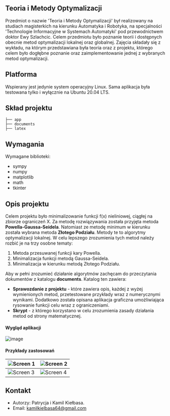 ## Teoria i Metody Optymalizacji
Przedmiot o nazwie 'Teoria i Metody Optymalizacji' był realizowany na studiach magisterkich na kierunku Automatyka i Robotyka, na specjalności 'Technologie Informacyjne w Systemach Automatyki' pod przewodnictwem doktor Ewy Szlachcic. Celem przedmiotu było poznanie teorii i dostępnych obecnie metod optymalizacji lokalnej oraz globalnej. Zajęcia składały się z wykładu, na którym przedstawiana była teoria oraz z projektu, którego celem było dogłębne poznanie oraz zaimplementowanie jednej z wybranych metod optymalizacji.

## Platforma
Wspierany jest jedynie system operacyjny Linux. Sama aplikacja była testowana tylko i wyłącznie na Ubuntu 20.04 LTS.

## Skład projektu
````
├── app
├── documents
├── latex
````

## Wymagania
Wymagane biblioteki:
* sympy
* numpy
* matplotlib
* math
* tkinter

## Opis projektu
Celem projektu było minimalizowanie funkcji f(x) nieliniowej, ciągłej na zbiorze ograniczeń X. Za metodę rozwiązywania została przyjęta metoda **Powella-Gaussa-Seidela**. Natomiast ze metodę minimum w kierunku została wybrana metoda **Złotego Podziału**. Metody te to algorytmy optymalizacji lokalnej. W celu lepszego zrozumienia tych metod należy rozbić je na trzy osobne tematy:

1. Metoda przesuwanej funkcji kary Powella.
2. Minimalizacja funkcji metodą Gaussa-Seidela.
3. Minimalizacja w kierunku metodą Złotego Podziału.

Aby w pełni zrozumieć działanie algorytmów zachęcam do przeczytania dokumentów z katalogu **documents**. Katalog ten zawiera:
* **Sprawozdanie z projektu** - które zawiera opis, każdej z wyżej wymienionych metod, przetestowane przykłady wraz z numerycznymi wynikami. Dodatkowo została opisana aplikacja graficzna umożliwiająca rysowanie funkcji celu wraz z ograniczeniami.
* **Skrypt** - z którego korzystano w celu zrozumienia zasady działania metod od strony matematycznej.

#### Wygląd aplikacji
![image](https://i.imgur.com/awlP3Qn.png)

#### Przykłady zastosowań
| ![Screen 1](https://i.imgur.com/GXyrszT.png) | ![Screen 2](https://i.imgur.com/GV92EIJ.png) |
|----------------------------------------------|----------------------------------------------|
| ![Screen 3](https://i.imgur.com/l1odZva.png) | ![Screen 4](https://i.imgur.com/TA3lRQ5.png) |

## Kontakt
* Autorzy: Patrycja i Kamil Kiełbasa.
* Email: kamilkielbasa64@gmail.com